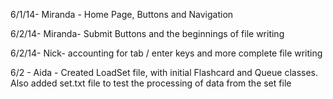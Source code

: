 6/1/14- Miranda - Home Page, Buttons and Navigation

6/2/14- Miranda- Submit Buttons and the beginnings of file writing

6/2/14- Nick- accounting for tab / enter keys and more complete file writing

6/2 - Aida - Created LoadSet file, with initial Flashcard and Queue classes. Also added set.txt file to test the processing of data from the set file